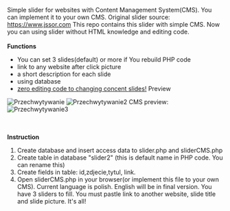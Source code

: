 Simple slider for websites with Content Management System(CMS). You can implement it to your own CMS. 
Original slider source: https://www.jssor.com 
This repo contains this slider with simple CMS. Now you can using slider without HTML knowledge and editing code. <br /><br />
<b>Functions </b>
- You can set 3 slides(default) or more if You rebuild PHP code
- link to any website after click picture 
- a short description for each slide
- using database
- <u>zero editing code to changing concent slides!</u>
Preview
<img src="https://preview.ibb.co/cmNt87/Przechwytywanie.jpg" alt="Przechwytywanie" border="0">
<img src="https://preview.ibb.co/esJx1S/Przechwytywanie2.jpg" alt="Przechwytywanie2" border="0">
CMS preview:
<img src="https://image.ibb.co/hsAc1S/Przechwytywanie3.jpg" alt="Przechwytywanie3" border="0">


<br /><br />
<b> Instruction </b>
1. Create database and insert access data to slider.php and sliderCMS.php
2. Create table in database "slider2" (this is default name in PHP code. You can rename this)
3. Create fields in table: id,zdjecie,tytul, link.
4. Open sliderCMS.php in your browser(or implement this file to your own CMS).
Current language is polish. English will be in final version. You have 3 sliders to fill. You must pastle link to another website, slide title and slide picture. It's all!


